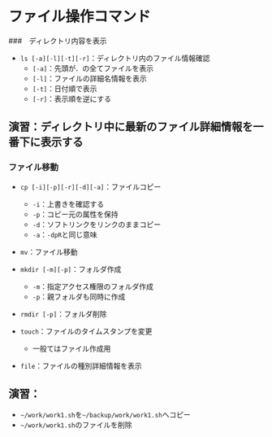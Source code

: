 # ファイル操作コマンド



###　ディレクトリ内容を表示

- `ls [-a][-l][-t][-r]`：ディレクトリ内のファイル情報確認
  - `[-a]`：先頭が．の全てファイルを表示
  - `[-l]`：ファイルの詳細名情報を表示
  - `[-t]`：日付順で表示
  - `[-r]`：表示順を逆にする



## 演習：ディレクトリ中に最新のファイル詳細情報を一番下に表示する



### ファイル移動
- `cp [-i][-p][-r][-d][-a]`：ファイルコピー
  - `-i`：上書きを確認する
  - `-p`：コピー元の属性を保持
  - `-d`：ソフトリンクをリンクのままコピー
  - `-a`：`-dpR`と同じ意味
- `mv`：ファイル移動
- `mkdir [-m][-p]`：フォルダ作成
  - `-m`：指定アクセス権限のフォルダ作成
  - `-p`：親フォルダも同時に作成



- `rmdir [-p]`：フォルダ削除
- `touch`：ファイルのタイムスタンプを変更
  - 一般てはファイル作成用
- `file`：ファイルの種別詳細情報を表示




## 演習：

- `~/work/work1.sh`を`~/backup/work/work1.sh`へコピー
- `~/work/work1.sh`のファイルを削除
